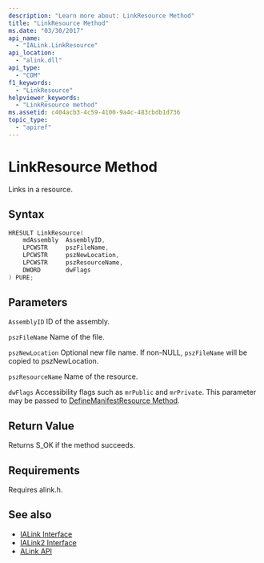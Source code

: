 ```yaml
---
description: "Learn more about: LinkResource Method"
title: "LinkResource Method"
ms.date: "03/30/2017"
api_name:
  - "IALink.LinkResource"
api_location:
  - "alink.dll"
api_type:
  - "COM"
f1_keywords:
  - "LinkResource"
helpviewer_keywords:
  - "LinkResource method"
ms.assetid: c404acb3-4c59-4100-9a4c-483cbdb1d736
topic_type:
  - "apiref"
---
```

# LinkResource Method

Links in a resource.

## Syntax

```cpp
HRESULT LinkResource(
    mdAssembly  AssemblyID,
    LPCWSTR     pszFileName,
    LPCWSTR     pszNewLocation,
    LPCWSTR     pszResourceName,
    DWORD       dwFlags
) PURE;
```

## Parameters

 `AssemblyID`
 ID of the assembly.

 `pszFileName`
 Name of the file.

 `pszNewLocation`
 Optional new file name. If non-NULL, `pszFileName` will be copied to pszNewLocation.

 `pszResourceName`
 Name of the resource.

 `dwFlags`
 Accessibility flags such as `mrPublic` and `mrPrivate`. This parameter may be passed to [DefineManifestResource Method](../../../core/unmanaged-api/metadata/imetadataassemblyemit-definemanifestresource-method.md).

## Return Value

 Returns S_OK if the method succeeds.

## Requirements

 Requires alink.h.

## See also

- [IALink Interface](ialink-interface.md)
- [IALink2 Interface](ialink2-interface.md)
- [ALink API](index.md)
